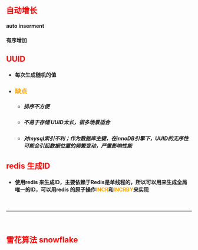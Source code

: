 ## <font color='red'>自动增长</font>



#### auto inserment

#### 有序增加 





## <font color='red'>UUID</font>



- #### 每次生成随机的值

- ### <font color='orange'>缺点</font>

  - ##### 排序不方便

  - ##### 不易于存储 UUID太长，很多场景适合 

  - ##### 对mysql索引不利；作为数据库主键，在innoDB引擎下，UUID的无序性可能会引起数据位置的频繁变动，严重影响性能





## <font color='red'>redis 生成ID</font>



- #### 使用redis 来生成ID，主要依赖于Redis是单线程的，所以可以用来生成全局唯一的ID，可以用redis 的原子操作<font color='orange'>INCR</font>和<font color='orange'>INCRBY</font>来实现



</br><hr></br>





## <font color='red'>雪花算法 snowflake</font>



